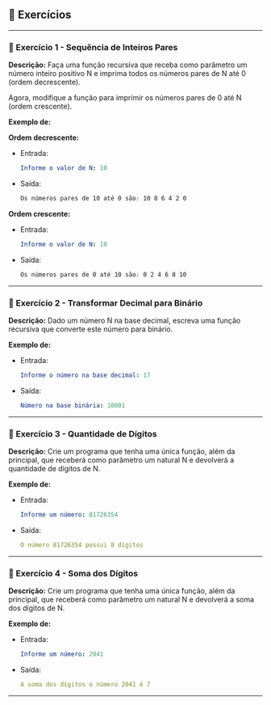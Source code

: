 ## 📝 Exercícios 

---

### 🔹 Exercício 1 - Sequência de Inteiros Pares
**Descrição:** Faça uma função recursiva que receba como parâmetro um número inteiro positivo N e imprima todos os números pares de N até 0 (ordem decrescente).

Agora, modifique a função para imprimir os números pares de 0 até N (ordem crescente).

**Exemplo de:**

**Ordem decrescente:**
- Entrada:
    ```yaml
    Informe o valor de N: 10
    ```
 
* Saída:
    ```css
    Os números pares de 10 até 0 são: 10 8 6 4 2 0
    ```

**Ordem crescente:**
- Entrada:
    ```yaml
    Informe o valor de N: 10
    ```
 
* Saída:
    ```css
    Os números pares de 0 até 10 são: 0 2 4 6 8 10
    ```

---

### 🔹 Exercício 2 - Transformar Decimal para Binário
**Descrição:** Dado um número N na base decimal, escreva uma função recursiva que converte este número para binário. 

**Exemplo de:**
- Entrada:
    ```yaml
    Informe o número na base decimal: 17
    ```
 
* Saída:
    ```yaml
    Número na base binária: 10001
    ```

---

### 🔹 Exercício 3 - Quantidade de Dígitos
**Descrição:** Crie um programa que tenha uma única função, além da principal, que receberá como parâmetro um natural N e devolverá a quantidade de dígitos de N.

**Exemplo de:**
- Entrada:
    ```yaml
    Informe um número: 81726354
    ```
 
* Saída:
    ```yaml
    O número 81726354 possui 8 dígitos
    ```

---

### 🔹 Exercício 4 - Soma dos Dígitos
**Descrição:** Crie um programa que tenha uma única função, além da principal, que receberá como parâmetro um natural N e devolverá a soma dos dígitos de N.

**Exemplo de:**
- Entrada:
    ```yaml
    Informe um número: 2041
    ```
 
* Saída:
    ```yaml
    A soma dos dígitos o número 2041 é 7
    ```

---